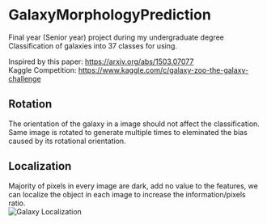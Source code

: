 # GalaxyMorphologyPrediction

Final year (Senior year) project during my undergraduate degree<br />
Classification of galaxies into 37 classes for  using.

Inspired by this paper: https://arxiv.org/abs/1503.07077<br />
Kaggle Competition: https://www.kaggle.com/c/galaxy-zoo-the-galaxy-challenge

## Rotation
The orientation of the galaxy in a image should not affect the classification. Same image is rotated to generate multiple times to eleminated the bias caused by its rotational orientation.

## Localization 
Majority of pixels in every image are dark, add no value to the features, we can localize the object in each image to increase the information/pixels ratio.<br />
![Galaxy Localization](https://media.giphy.com/media/cJ5t5JToCnpRftBbdq/giphy.gif)
